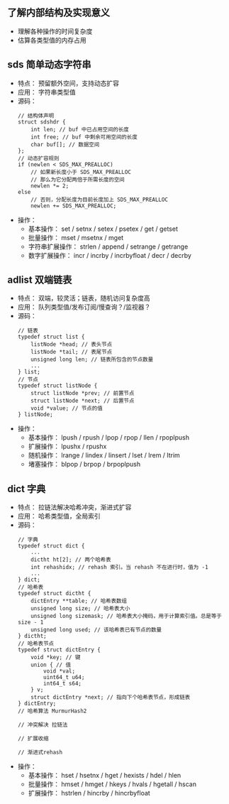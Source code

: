 ## 了解内部结构及实现意义
- 理解各种操作的时间复杂度
- 估算各类型值的内存占用

## sds 简单动态字符串
- 特点： 预留额外空间，支持动态扩容
- 应用： 字符串类型值
- 源码：
    ```
    // 结构体声明
    struct sdshdr {
        int len; // buf 中已占用空间的长度
        int free; // buf 中剩余可用空间的长度
        char buf[]; // 数据空间
    };
    // 动态扩容规则
    if (newlen < SDS_MAX_PREALLOC)
        // 如果新长度小于 SDS_MAX_PREALLOC 
        // 那么为它分配两倍于所需长度的空间
        newlen *= 2;
    else
        // 否则，分配长度为目前长度加上 SDS_MAX_PREALLOC
        newlen += SDS_MAX_PREALLOC;
    ```
- 操作：
    - 基本操作： set / setnx / setex / psetex / get / getset
    - 批量操作： mset / msetnx / mget
    - 字符串扩展操作： strlen / append / setrange / getrange
    - 数字扩展操作： incr / incrby / incrbyfloat / decr / decrby

## adlist 双端链表
- 特点： 双端，较灵活；链表，随机访问复杂度高
- 应用： 队列类型值/发布订阅/慢查询？/监视器？
- 源码：
    ```
    // 链表
    typedef struct list {
        listNode *head; // 表头节点
        listNode *tail; // 表尾节点 
        unsigned long len; // 链表所包含的节点数量
        ...
    } list;
    // 节点
    typedef struct listNode {
        struct listNode *prev; // 前置节点
        struct listNode *next; // 后置节点
        void *value; // 节点的值
    } listNode;
    ```
- 操作：
    - 基本操作： lpush  / rpush / lpop / rpop / llen / rpoplpush
    - 扩展操作： lpushx / rpushx
    - 随机操作： lrange / lindex / linsert / lset / lrem / ltrim
    - 堵塞操作： blpop / brpop / brpoplpush

## dict 字典
- 特点： 拉链法解决哈希冲突，渐进式扩容
- 应用： 哈希类型值，全局索引
- 源码：
    ```
    // 字典
    typedef struct dict {
        ...
        dictht ht[2]; // 两个哈希表
        int rehashidx; // rehash 索引。当 rehash 不在进行时，值为 -1
        ...
    } dict;
    // 哈希表
    typedef struct dictht {
        dictEntry **table; // 哈希表数组
        unsigned long size; // 哈希表大小
        unsigned long sizemask; // 哈希表大小掩码，用于计算索引值。总是等于 size - 1
        unsigned long used; // 该哈希表已有节点的数量
    } dictht;
    // 哈希表节点
    typedef struct dictEntry {
        void *key; // 键
        union { // 值
            void *val;
            uint64_t u64;
            int64_t s64;
        } v;
        struct dictEntry *next; // 指向下个哈希表节点，形成链表
    } dictEntry;
    // 哈希算法 MurmurHash2

    // 冲突解决 拉链法
    
    // 扩展收缩

    // 渐进式rehash
    ```
- 操作：
    - 基本操作： hset / hsetnx / hget / hexists / hdel / hlen
    - 批量操作： hmset / hmget / hkeys / hvals / hgetall / hscan
    - 扩展操作： hstrlen / hincrby / hincrbyfloat
